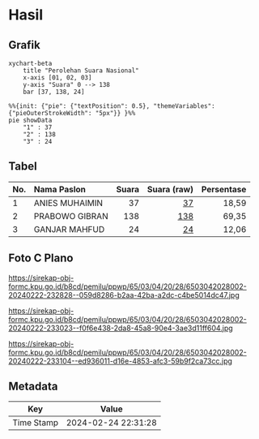 # Hasil

## Grafik

```mermaid
xychart-beta
    title "Perolehan Suara Nasional"
    x-axis [01, 02, 03]
    y-axis "Suara" 0 --> 138
    bar [37, 138, 24]
```

```mermaid
%%{init: {"pie": {"textPosition": 0.5}, "themeVariables": {"pieOuterStrokeWidth": "5px"}} }%%
pie showData
    "1" : 37
    "2" : 138
    "3" : 24
```

## Tabel

| No. | Nama Paslon    | Suara | Suara (raw) | Persentase |
|:--- |:-------------- | -----:| -----------:| ----------:|
| 1   | ANIES MUHAIMIN | 37    | [37][p-1]   | 18,59      |
| 2   | PRABOWO GIBRAN | 138   | [138][p-2]  | 69,35      |
| 3   | GANJAR MAHFUD  | 24    | [24][p-3]   | 12,06      |


[p-1]: https://github.com/gigit-pemilu/pemilu-2024/blob/main/pilpres/hitung-suara/sub/65-kalimantan-utara/sub/03-nunukan/sub/04-lumbis/sub/2028-mansalong/sub/002-tps/sub/paslon-1.txt
[p-2]: https://github.com/gigit-pemilu/pemilu-2024/blob/main/pilpres/hitung-suara/sub/65-kalimantan-utara/sub/03-nunukan/sub/04-lumbis/sub/2028-mansalong/sub/002-tps/sub/paslon-2.txt
[p-3]: https://github.com/gigit-pemilu/pemilu-2024/blob/main/pilpres/hitung-suara/sub/65-kalimantan-utara/sub/03-nunukan/sub/04-lumbis/sub/2028-mansalong/sub/002-tps/sub/paslon-3.txt

## Foto C Plano

https://sirekap-obj-formc.kpu.go.id/b8cd/pemilu/ppwp/65/03/04/20/28/6503042028002-20240222-232828--059d8286-b2aa-42ba-a2dc-c4be5014dc47.jpg

https://sirekap-obj-formc.kpu.go.id/b8cd/pemilu/ppwp/65/03/04/20/28/6503042028002-20240222-233023--f0f6e438-2da8-45a8-90e4-3ae3d11ff604.jpg

https://sirekap-obj-formc.kpu.go.id/b8cd/pemilu/ppwp/65/03/04/20/28/6503042028002-20240222-233104--ed936011-d16e-4853-afc3-59b9f2ca73cc.jpg


## Metadata

| Key        | Value               |
| ---------- | ------------------- |
| Time Stamp | 2024-02-24 22:31:28 |



